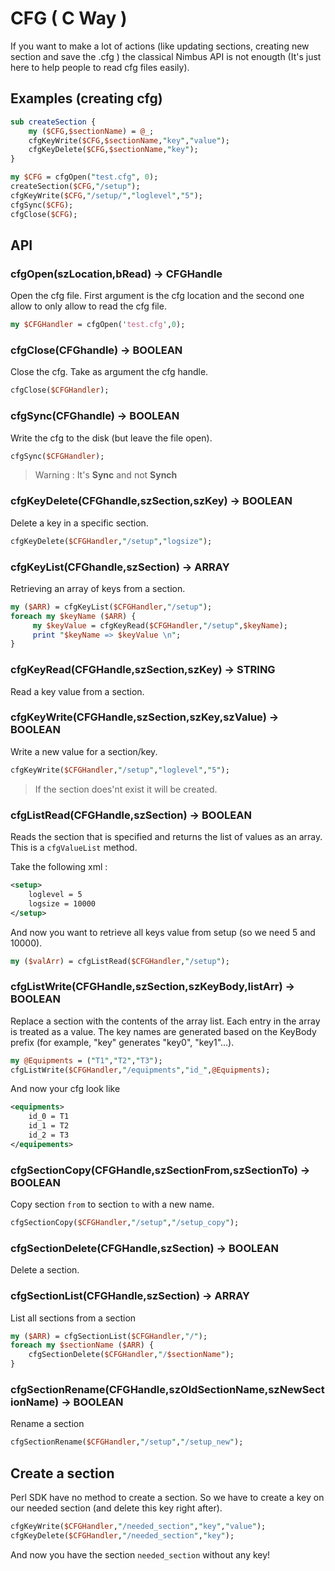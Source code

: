 # CFG ( C Way )

If you want to make a lot of actions (like updating sections, creating new section and save the .cfg ) the classical Nimbus API is not enougth (It's just here to help people to read cfg files easily). 

## Examples (creating cfg)

```perl
sub createSection {
    my ($CFG,$sectionName) = @_;
    cfgKeyWrite($CFG,$sectionName,"key","value");
    cfgKeyDelete($CFG,$sectionName,"key");
}

my $CFG = cfgOpen("test.cfg", 0);
createSection($CFG,"/setup");
cfgKeyWrite($CFG,"/setup/","loglevel","5"); 
cfgSync($CFG);
cfgClose($CFG);
```

## API 

### cfgOpen(szLocation,bRead) -> CFGHandle

Open the cfg file. First argument is the cfg location and the second one allow to only allow to read the cfg file.

```perl
my $CFGHandler = cfgOpen('test.cfg',0);
```

### cfgClose(CFGhandle) -> BOOLEAN

Close the cfg. Take as argument the cfg handle.

```perl
cfgClose($CFGHandler);
```

### cfgSync(CFGhandle) -> BOOLEAN

Write the cfg to the disk (but leave the file open). 

```perl
cfgSync($CFGHandler);
```

> Warning : It's **Sync** and not **Synch** 

### cfgKeyDelete(CFGhandle,szSection,szKey) -> BOOLEAN

Delete a key in a specific section.

```perl
cfgKeyDelete($CFGHandler,"/setup","logsize");
```

### cfgKeyList(CFGhandle,szSection) -> ARRAY

Retrieving an array of keys from a section.

```perl
my ($ARR) = cfgKeyList($CFGHandler,"/setup");
foreach my $keyName ($ARR) {
     my $keyValue = cfgKeyRead($CFGHandler,"/setup",$keyName);
     print "$keyName => $keyValue \n";
}
```

### cfgKeyRead(CFGHandle,szSection,szKey) -> STRING

Read a key value from a section.

### cfgKeyWrite(CFGHandle,szSection,szKey,szValue) -> BOOLEAN

Write a new value for a section/key. 

```perl
cfgKeyWrite($CFGHandler,"/setup","loglevel","5");
```

> If the section does'nt exist it will be created.

### cfgListRead(CFGHandle,szSection) -> BOOLEAN

Reads the section that is specified and returns the list of values as an array. This is a `cfgValueList` method.

Take the following xml : 

```xml
<setup>
    loglevel = 5
    logsize = 10000
</setup>
```

And now you want to retrieve all keys value from setup (so we need 5 and 10000).

```perl
my ($valArr) = cfgListRead($CFGHandler,"/setup");
```

### cfgListWrite(CFGHandle,szSection,szKeyBody,listArr) -> BOOLEAN

Replace a section with the contents of the array list. Each entry in the array is treated as a value. The key names are generated based on the KeyBody prefix (for example, "key" generates "key0", "key1"…).

```perl
my @Equipments = ("T1","T2","T3");
cfgListWrite($CFGHandler,"/equipments","id_",@Equipments);
```

And now your cfg look like 

```xml
<equipments>
    id_0 = T1
    id_1 = T2
    id_2 = T3
</equipements>
```

### cfgSectionCopy(CFGHandle,szSectionFrom,szSectionTo) -> BOOLEAN

Copy section `from` to section `to` with a new name.

```perl
cfgSectionCopy($CFGHandler,"/setup","/setup_copy");
```

### cfgSectionDelete(CFGHandle,szSection) -> BOOLEAN 

Delete a section.

### cfgSectionList(CFGHandle,szSection) -> ARRAY

List all sections from a section 

```perl
my ($ARR) = cfgSectionList($CFGHandler,"/");
foreach my $sectionName ($ARR) {
    cfgSectionDelete($CFGHandler,"/$sectionName");
}
```

### cfgSectionRename(CFGHandle,szOldSectionName,szNewSectionName) -> BOOLEAN

Rename a section 

```perl
cfgSectionRename($CFGHandler,"/setup","/setup_new");
```

## Create a section 

Perl SDK have no method to create a section. So we have to create a key on our needed section (and delete this key right after).

```perl 
cfgKeyWrite($CFGHandler,"/needed_section","key","value");
cfgKeyDelete($CFGHandler,"/needed_section","key");
```

And now you have the section `needed_section` without any key!
